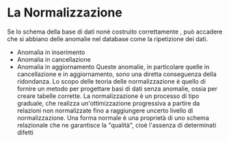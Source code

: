 # La Normalizzazione

Se lo schema della base di dati nonè costruito correttamente , può accadere che si abbiano delle anomalie nel database come la ripetizione dei dati.
- Anomalia in inserimento
- Anomalia in cancellazione
- Anomalia in aggiornamento
Queste anomalie, in particolare quelle in cancellazione e in aggiornamento, sono una diretta conseguenza della ridondanza.
Lo scopo delle teoria delle normalizzazione è quello di fornire un metodo per progettare basi di dati senza anomalie, ossia per creare tabelle corrette.
La normalizzazione è un processo di tipo graduale, che realizza un'ottimizzazione progressiva a partire da relazioni non normalizzate fino a raggiungere uncerto livello di normalizzazione.
Una forma normale è una proprietà di uno schema relazionale che ne garantisce la "qualità", cioè l'assenza di determinati difetti
<!--stackedit_data:
eyJoaXN0b3J5IjpbOTU5NTA4MDldfQ==
-->